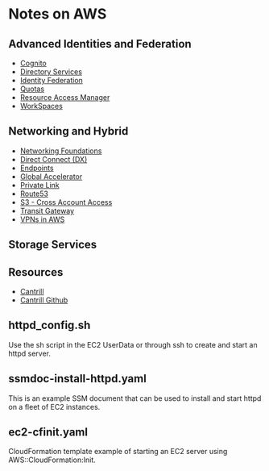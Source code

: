 # Notes on AWS

## Advanced Identities and Federation
- [Cognito](./COGNITO.md)
- [Directory Services](./DIRECTORYSERVICES.md)
- [Identity Federation](./IDENTITYFEDERATION.md)
- [Quotas](./QUOTAS.md)
- [Resource Access Manager](./RESOURCEACCESSMANAGER.md)
- [WorkSpaces](./WORKSPACES.md)

## Networking and Hybrid
- [Networking Foundations](./NETWORKING.md)
- [Direct Connect (DX)](./DIRECTCONNECT.md)
- [Endpoints](./ENDPOINTS.md)
- [Global Accelerator](./GLOBALACCELERATOR.md)
- [Private Link](./PRIVATELINK.md)
- [Route53](./ROUTE53.md)
- [S3 - Cross Account Access](./S3_CROSSACCOUNTACCESS.md)
- [Transit Gateway](./TRANSITGATEWAY.md)
- [VPNs in AWS](./VPN.md)

## Storage Services

## Resources

- [Cantrill](https://learn.cantrill.io/)
- [Cantrill Github](https://github.com/acantril)

## httpd_config.sh

Use the sh script in the EC2 UserData or through ssh to create and start an httpd server.

## ssmdoc-install-httpd.yaml

This is an example SSM document that can be used to install and start httpd on a fleet of EC2 instances.

## ec2-cfinit.yaml

CloudFormation template example of starting an EC2 server using AWS::CloudFormation:Init.

